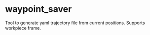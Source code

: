 # waypoint_saver
Tool to generate yaml trajectory file from current positions. Supports workpiece frame.